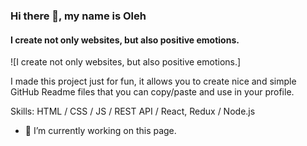 ### Hi there 👋, my name is Oleh

#### I create not only websites, but also positive emotions.

![I create not only websites, but also positive emotions.]

I made this project just for fun, it allows you to create nice and simple GitHub Readme files that you can copy/paste and use in your profile.

Skills: HTML / CSS / JS / REST API / React, Redux / Node.js

- 🔭 I’m currently working on this page.
